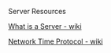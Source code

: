 Server Resources

[What is a Server - wiki](https://en.wikipedia.org/wiki/Server_(computing))

[Network Time Protocol - wiki](https://en.wikipedia.org/wiki/Network_Time_Protocol)

